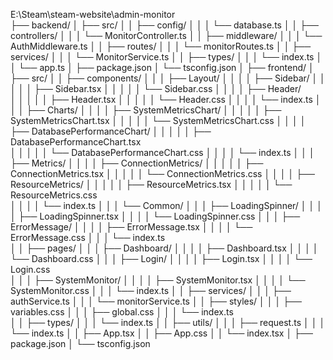 E:\Steam\steam-website\admin-monitor\
├── backend/
│   ├── src/
│   │   ├── config/
│   │   │   └── database.ts
│   │   ├── controllers/
│   │   │   └── MonitorController.ts
│   │   ├── middleware/
│   │   │   └── AuthMiddleware.ts
│   │   ├── routes/
│   │   │   └── monitorRoutes.ts
│   │   ├── services/
│   │   │   └── MonitorService.ts
│   │   ├── types/
│   │   │   └── index.ts
│   │   └── app.ts
│   ├── package.json
│   └── tsconfig.json
│
├── frontend/
│   ├── src/
│   │   ├── components/
│   │   │   ├── Layout/
│   │   │   │   ├── Sidebar/
│   │   │   │   │   ├── Sidebar.tsx
│   │   │   │   │   └── Sidebar.css
│   │   │   │   ├── Header/  
│   │   │   │   │   ├── Header.tsx
│   │   │   │   │   └── Header.css
│   │   │   │   └── index.ts
│   │   │   ├── Charts/
│   │   │   │   ├── SystemMetricsChart/
│   │   │   │   │   ├── SystemMetricsChart.tsx
│   │   │   │   │   └── SystemMetricsChart.css
│   │   │   │   ├── DatabasePerformanceChart/
│   │   │   │   │   ├── DatabasePerformanceChart.tsx  
│   │   │   │   │   └── DatabasePerformanceChart.css
│   │   │   │   └── index.ts
│   │   │   ├── Metrics/
│   │   │   │   ├── ConnectionMetrics/
│   │   │   │   │   ├── ConnectionMetrics.tsx
│   │   │   │   │   └── ConnectionMetrics.css
│   │   │   │   ├── ResourceMetrics/
│   │   │   │   │   ├── ResourceMetrics.tsx
│   │   │   │   │   └── ResourceMetrics.css   
│   │   │   │   └── index.ts
│   │   │   └── Common/
│   │   │       ├── LoadingSpinner/
│   │   │       │   ├── LoadingSpinner.tsx
│   │   │       │   └── LoadingSpinner.css
│   │   │       ├── ErrorMessage/
│   │   │       │   ├── ErrorMessage.tsx
│   │   │       │   └── ErrorMessage.css
│   │   │       └── index.ts   
│   │   ├── pages/
│   │   │   ├── Dashboard/
│   │   │   │   ├── Dashboard.tsx
│   │   │   │   └── Dashboard.css
│   │   │   ├── Login/
│   │   │   │   ├── Login.tsx
│   │   │   │   └── Login.css  
│   │   │   ├── SystemMonitor/
│   │   │   │   ├── SystemMonitor.tsx
│   │   │   │   └── SystemMonitor.css
│   │   │   └── index.ts
│   │   ├── services/
│   │   │   ├── authService.ts
│   │   │   └── monitorService.ts
│   │   ├── styles/
│   │   │   ├── variables.css
│   │   │   ├── global.css
│   │   │   └── index.ts  
│   │   ├── types/
│   │   │   └── index.ts
│   │   ├── utils/
│   │   │   ├── request.ts
│   │   │   └── index.ts
│   │   ├── App.tsx
│   │   ├── App.css
│   │   └── index.tsx
│   ├── package.json
│   └── tsconfig.json
